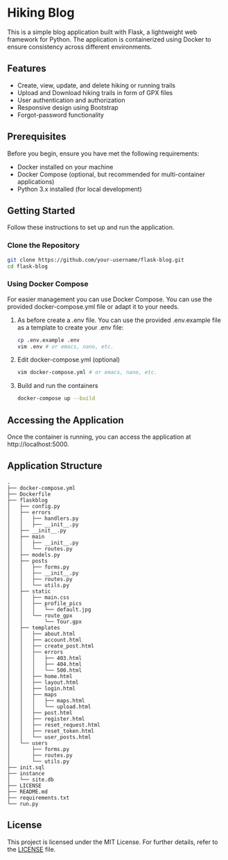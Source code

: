 # Hiking Blog

This is a simple blog application built with Flask, a lightweight web framework for Python. The application is containerized using Docker to ensure consistency across different environments.

## Features

- Create, view, update, and delete hiking or running trails
- Upload and Download hiking trails in form of GPX files
- User authentication and authorization
- Responsive design using Bootstrap
- Forgot-password functionality

## Prerequisites

Before you begin, ensure you have met the following requirements:

- Docker installed on your machine
- Docker Compose (optional, but recommended for multi-container applications)
- Python 3.x installed (for local development)

## Getting Started

Follow these instructions to set up and run the application.

### Clone the Repository

```bash
git clone https://github.com/your-username/flask-blog.git
cd flask-blog
```

<!-- ### Build and Run the Docker Container

1. Create a .env file. You can use the provided .env.example file as a   template to create your .env file:
    ```bash
    cp .env.example .env
    vim .env # or emacs, nano, etc.
    ```

2. Build the Docker image:

    ```bash
    docker build -t flask_blog .
    ```

3. Run the Docker container:

    ```bash
    docker run -p 5000:5000 flask_blog
    ``` -->

### Using Docker Compose

For easier management you can use Docker Compose. You can use the provided docker-compose.yml file or adapt it to your needs.

1. As before create a .env file. You can use the provided .env.example file as a   template to create your .env file:
   
    ```bash
    cp .env.example .env
    vim .env # or emacs, nano, etc.
    ```

2. Edit docker-compose.yml (optional)
   
   ```bash
   vim docker-compose.yml # or emacs, nano, etc.
   ```

3. Build and run the containers

    ```bash
    docker-compose up --build
    ```

## Accessing the Application

Once the container is running, you can access the application at http://localhost:5000.

## Application Structure

```
.
├── docker-compose.yml
├── Dockerfile
├── flaskblog
│   ├── config.py
│   ├── errors
│   │   ├── handlers.py
│   │   ├── __init__.py
│   ├── __init__.py
│   ├── main
│   │   ├── __init__.py
│   │   └── routes.py
│   ├── models.py
│   ├── posts
│   │   ├── forms.py
│   │   ├── __init__.py
│   │   ├── routes.py
│   │   └── utils.py
│   ├── static
│   │   ├── main.css
│   │   ├── profile_pics
│   │   │   └── default.jpg
│   │   └── route_gpx
│   │       └── Tour.gpx
│   ├── templates
│   │   ├── about.html
│   │   ├── account.html
│   │   ├── create_post.html
│   │   ├── errors
│   │   │   ├── 403.html
│   │   │   ├── 404.html
│   │   │   └── 500.html
│   │   ├── home.html
│   │   ├── layout.html
│   │   ├── login.html
│   │   ├── maps
│   │   │   ├── maps.html
│   │   │   └── upload.html
│   │   ├── post.html
│   │   ├── register.html
│   │   ├── reset_request.html
│   │   ├── reset_token.html
│   │   └── user_posts.html
│   └── users
│       ├── forms.py
│       ├── routes.py
│       └── utils.py
├── init.sql
├── instance
│   └── site.db
├── LICENSE
├── README.md
├── requirements.txt
└── run.py
```

## License

This project is licensed under the MIT License. For further details, refer to the [LICENSE](LICENSE) file.
